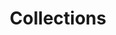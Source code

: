 ---
title: "Collections"
linkTitle: "Collections"
description: "Data types used for working with collections such as Lists, Dictionaries and Structures."
weight: 1
---